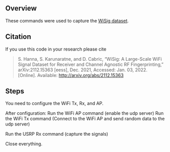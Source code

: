 ## Overview

These commands were used to capture the [WiSig dataset](https://cores.ee.ucla.edu/downloads/datasets/wisig).

## Citation
If you use this code in your research please cite
> S. Hanna, S. Karunaratne, and D. Cabric, “WiSig: A Large-Scale WiFi Signal Dataset for Receiver and Channel Agnostic RF Fingerprinting,” arXiv:2112.15363 [eess], Dec. 2021, Accessed: Jan. 03, 2022. [Online]. Available: http://arxiv.org/abs/2112.15363

## Steps

You need to configure the WiFi Tx, Rx, and AP.

After configuration:
Run the WiFi AP command (enable the udp server)
Run the WiFi Tx command (Connect to the WiFi AP and send random data to the udp server)

Run the USRP Rx command (capture the signals)

Close everything.


